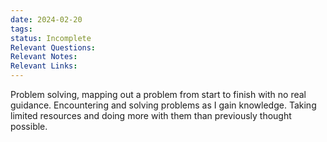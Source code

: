 ```yaml
---
date: 2024-02-20
tags: 
status: Incomplete
Relevant Questions: 
Relevant Notes: 
Relevant Links:
---
```

Problem solving, mapping out a problem from start to finish with no real guidance. Encountering and solving problems as I gain knowledge. Taking limited resources and doing more with them than previously thought possible.